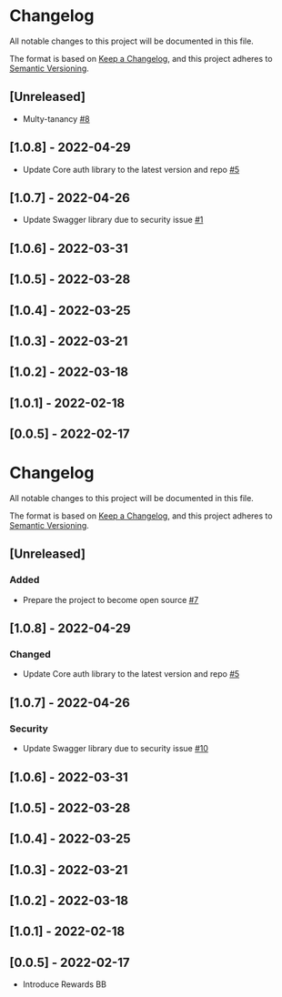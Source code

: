 # Changelog
All notable changes to this project will be documented in this file.

The format is based on [Keep a Changelog](https://keepachangelog.com/en/1.0.0/),
and this project adheres to [Semantic Versioning](https://semver.org/spec/v2.0.0.html).

## [Unreleased]
- Multy-tanancy [#8](https://github.com/rokwire/rewards-building-block/issues/8)

## [1.0.8] - 2022-04-29
- Update Core auth library to the latest version and repo [#5](https://github.com/rokwire/lms-building-block/issues/5)

## [1.0.7] - 2022-04-26
- Update Swagger library due to security issue [#1](https://github.com/rokwire/lms-building-block/issues/1)

## [1.0.6] - 2022-03-31
## [1.0.5] - 2022-03-28
## [1.0.4] - 2022-03-25
## [1.0.3] - 2022-03-21
## [1.0.2] - 2022-03-18
## [1.0.1] - 2022-02-18
## [0.0.5] - 2022-02-17
# Changelog
All notable changes to this project will be documented in this file.

The format is based on [Keep a Changelog](https://keepachangelog.com/en/1.0.0/),
and this project adheres to [Semantic Versioning](https://semver.org/spec/v2.0.0.html).

## [Unreleased]
### Added
- Prepare the project to become open source [#7](https://github.com/rokwire/rewards-building-block/issues/7)

## [1.0.8] - 2022-04-29
### Changed
- Update Core auth library to the latest version and repo [#5](https://github.com/rokwire/rewards-building-block/issues/5)

## [1.0.7] - 2022-04-26
### Security
- Update Swagger library due to security issue [#10](https://github.com/rokwire/rewards-building-block/issues/10)

## [1.0.6] - 2022-03-31
## [1.0.5] - 2022-03-28
## [1.0.4] - 2022-03-25
## [1.0.3] - 2022-03-21
## [1.0.2] - 2022-03-18
## [1.0.1] - 2022-02-18
## [0.0.5] - 2022-02-17
- Introduce Rewards BB 